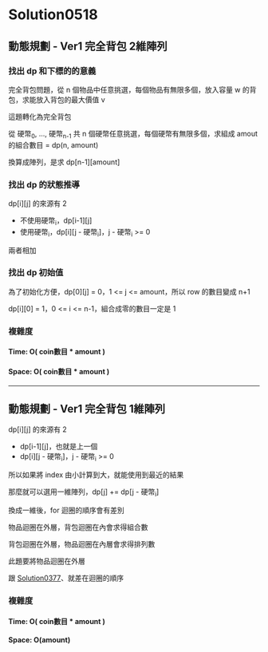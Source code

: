 # Solution0518

## 動態規劃 - Ver1 完全背包 2維陣列

### 找出 dp 和下標的的意義

完全背包問題，從 n 個物品中任意挑選，每個物品有無限多個，放入容量 w 的背包，求能放入背包的最大價值 v

這題轉化為完全背包

從 硬幣<sub>0</sub>, ..., 硬幣<sub>n-1</sub> 共 n 個硬幣任意挑選，每個硬幣有無限多個，求組成 amout 的組合數目 = dp(n, amount)

換算成陣列，是求 dp[n-1][amount]

### 找出 dp 的狀態推導

dp[i][j] 的來源有 2
- 不使用硬幣<sub>i</sub>，dp[i-1][j]
- 使用硬幣<sub>i</sub>，dp[i][j - 硬幣<sub>i</sub>]，j - 硬幣<sub>i</sub> >= 0

兩者相加

### 找出 dp 初始值

為了初始化方便，dp[0][j] = 0，1 <= j <= amount，所以 row 的數目變成 n+1

dp[i][0] = 1，0 <= i <= n-1，組合成零的數目一定是 1

### 複雜度

#### Time: O( coin數目 * amount )

#### Space: O( coin數目 * amount )

---

## 動態規劃 - Ver1 完全背包 1維陣列

dp[i][j] 的來源有 2
- dp[i-1][j]，也就是上一個
- dp[i][j - 硬幣<sub>i</sub>]，j - 硬幣<sub>i</sub> >= 0
  
所以如果將 index 由小計算到大，就能使用到最近的結果

那麼就可以選用一維陣列，dp[j] += dp[j - 硬幣<sub>i</sub>]

換成一維後，for 迴圈的順序會有差別

物品迴圈在外層，背包迴圈在內會求得組合數

背包迴圈在外層，物品迴圈在內層會求得排列數

此題要將物品迴圈在外層

跟 [Solution0377](Solution0377.md)、就差在迴圈的順序

### 複雜度

#### Time: O( coin數目 * amount )

#### Space: O(amount)
